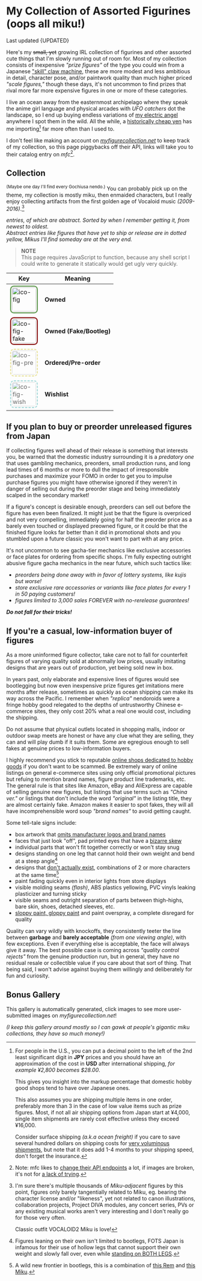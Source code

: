 <!-- started 2022/4/21 -->
<!-- updated 2025/7/11 -->

# My Collection of Assorted Figurines (oops all miku!)
Last updated {UPDATED}

Here's my ~~small, yet~~ growing IRL collection of figurines and other assorted cute things that I'm slowly running out of room for.
Most of my collection consists of inexpensive _"prize figures"_ of the type you could win from a Japanese ["skill" claw machine][claw], these are more modest and less ambitious in detail, character pose, and/or paintwork quality than much higher priced _"scale figures,"_ though these days, it's not uncommon to find prizes that rival more far more expensive figures in one or more of these categories.

I live an ocean away from the easternmost archipelago where they speak the anime girl language and physical arcades with _UFO catchers_ dot the landscape, so I end up buying endless variations of [my electric angel][micker] anywhere I spot them in the wild.
All the while, a [historically cheap yen][jpy] has me importing[^import] far more often than I used to.

I don't feel like making an account on _[myfigurecollection.net][mfc]_ to keep track of my collection, so this page piggybacks off their API, links will take you to their catalog entry on _mfc_[^api].

[claw]: https://www.youtube.com/watch?v=0Nh-k8OXhCo
[micker]: https://www.youtube.com/watch?v=f91sM4rI76w&hl=en
[mfc]: https://myfigurecollection.net
[jpy]: https://www.google.com/finance/quote/USD-JPY?window=5Y
[^api]:
	Note: mfc likes to [change their API endpoints][1] a lot, if images are broken, it's not for [a lack of trying][2].

	[1]: https://github.com/microsounds/microsounds.github.io/commit/10c49ea
	[2]: https://raw.githubusercontent.com/microsounds/microsounds.github.io/master/.scripts/fetch-figure-pics.sh
[^import]:
	For people in the U.S., you can put a decimal point to the left of the 2nd least significant digit in **JPY** prices and you should have an approximation of the cost in **USD** after international shipping,
	_for example ¥2,800 becomes $28.00_.

	This gives you insight into the markup percentage that domestic hobby good shops tend to have over Japanese ones.

	This also assumes you are shipping multiple items in one order, preferably more than 3 in the case of low value items such as prize figures.
	Most, if not all air shipping options from Japan start at ¥4,000, single item shipments are rarely cost effective unless they exceed ¥16,000.

	Consider surface shipping _(a.k.a ocean freight)_ if you care to save several hundred dollars on shipping costs for [very voluminous shipments][coffin], but note that it does add 1-4 months to your shipping speed, don't forget the insurance.

	[coffin]: https://www.google.com/search?q=amiami+shipping+%28200%7Ccoffin%29+box+site%3Areddit.com&tbm=isch

## Collection
<sup class="aside right">(Maybe one day I'll find every Gochiusa nendo.)</sup>
You can probably pick up on the theme, my collection is mostly miku, then enmaided characters, but I really enjoy collecting artifacts from the first golden age of Vocaloid music _(2009-2016)_.[^criteria]

[^criteria]:
	I'm sure there's multiple thousands of _Miku-adjacent_ figures by this point, figures only barely tangentially related to Miku, eg. bearing the character license and/or "likeness", yet not related to canon illustrations, collaboration projects, Project DIVA modules, any concert series, PVs or any existing musical works aren't very interesting and I don't really go for those very often.

	Classic outfit VOCALOID2 Miku is love!


<em><strong><span id="fig-count" style="font-size: 150%"></span></strong> entries,
	<strong><span id="fig-abs-count" style="font-size: 120%"></span></strong> of which are abstract.</em>
_Sorted by when I remember getting it, from newest to oldest._
<br />_Abstract entries like figures that have yet to ship or release are in dotted yellow, Mikus I'll find someday are at the very end._


<div id="fig-thumbs">
<noscript>
<blockquote>
<p><strong>NOTE</strong><br/>
	This page requires JavaScript to function, because any shell script I could write to generate it statically would get ugly very quickly.</p>
</blockquote>
</noscript>

</div>

<div class="aside right">

| Key | Meaning |
| -- | -- |
| ![ico-fig]({DOC_ROOT}/notes/assets/miku-nendo.jpg) | **Owned** |
| ![ico-fig-fake]({DOC_ROOT}/notes/assets/miku-nendo.jpg) | **Owned (Fake/Bootleg)** |
| ![ico-fig-pre]({DOC_ROOT}/notes/assets/miku-nendo.jpg) | **Ordered/Pre-order** |
| ![ico-fig-wish]({DOC_ROOT}/notes/assets/miku-nendo.jpg) | **Wishlist** |

</div>

## If you plan to buy or preorder unreleased figures from Japan
If collecting figures well ahead of their release is something that interests you, be warned that the domestic industry surrounding it is a _predatory one_ that uses gambling mechanics, preorders, small production runs, and long lead times of 6 months or more to dull the impact of irresponsible purchases and maximize your FOMO in order to get you to impulse purchase figures you might have otherwise ignored if they weren't in danger of selling out during the preorder stage and being immediately scalped in the secondary market!

If a figure's concept is desirable enough, preorders can sell out before the figure has even been finalized.
It might just be that the figure is overpriced and not very compelling, immediately going for half the preorder price as a barely even touched or displayed preowned figure, or it could be that the finished figure looks far better than it did in promotional shots and you stumbled upon a future classic you won't want to part with at any price.

It's not uncommon to see gacha-tier mechanics like exclusive accessories or face plates for ordering from specific shops.
I'm fully expecting outright abusive figure gacha mechanics in the near future, which such tactics like:
* _preorders being done away with in favor of lottery systems, like kujis but worse!_
* _store exclusive rare accessories or variants like face plates for every 1 in 50 paying customers!_
* _figures limited to 3,000 sales FOREVER with no-rerelease guarantees!_

***Do not fall for their tricks!***


## If you're a casual, low-information buyer of figures
As a more uninformed figure collector, take care not to fall for counterfeit figures of varying quality sold at abnormally low prices, usually imitating designs that are years out of production, yet being sold new in box.

In years past, only elaborate and expensive lines of figures would see bootlegging but now even inexpensive prize figures get imitations mere months after release, sometimes as quickly as ocean shipping can make its way across the Pacific.
I remember when _"replica"_ nendoroids were a fringe hobby good relegated to the depths of untrustworthy Chinese e-commerce sites, they only cost 20% what a real one would cost, including the shipping.

Do not assume that physical outlets located in shopping malls, indoor or outdoor swap meets are honest or have any clue what they are selling, they can and will play dumb if it suits them. Some are egregious enough to sell fakes at genuine prices to low-information buyers.

I highly recommend you stick to reputable [online shops dedicated to hobby goods](https://www.buyfags.moe/Full_guide#List_of_shops) if you don't want to be scammed.
Be extremely wary of online listings on general e-commerce sites using only official promotional pictures but refuing to mention brand names, figure product line trademarks, etc.
The general rule is that sites like Amazon, eBay and AliExpress are capable of selling genuine new figures, but listings that use terms such as _"China ver."_ or listings that don't include the word _"original"_ in the listing title, they are almost certainly fake.
Amazon makes it easier to spot fakes, they will all have incomprehensible word soup _"brand names"_ to avoid getting caught.

Some tell-tale signs include:
* box artwork that [omits manufacturer logos and brand names](https://myfigurecollection.net/picture/2402764)
* faces that just look "off", pad printed eyes that have a [bizarre skew](https://myfigurecollection.net/picture/2182516)
* individual parts that won't fit together correctly or won't stay snug
* designs standing on one leg that cannot hold their own weight and bend at a steep angle[^fotsjapan]
* designs that [don't actually exist](https://myfigurecollection.net/picture/3267308), combinations of 2 or more characters at the same time[^rem]
* paint fading quickly even in interior lights from store displays
* visible molding seams _(flash)_, ABS plastics yellowing, PVC vinyls leaking plasticizer and turning sticky
* visible seams and outright separation of parts between thigh-highs, bare skin, shoes, detached sleeves, etc.
* [sloppy paint, gloppy paint](https://myfigurecollection.net/picture/2529349) and paint overspray, a complete disregard for quality

Quality can vary wildly with knockoffs, they consistently teeter the line between **garbage** and **barely acceptable** _(from one viewing angle)_, with few exceptions. Even if everything else is acceptable, the face will always give it away.
The best possible case is coming across _"quality control rejects"_ from the genuine production run, but in general, they have no residual resale or collectible value if you care about that sort of thing.
That being said, I won't advise against buying them willingly and deliberately for fun and curiosity.

[^rem]: A wild new frontier in bootlegs, this is a combination of
	[this Rem](https://myfigurecollection.net/item/1047417) and [this Miku](https://myfigurecollection.net/item/944728).

[^fotsjapan]:
	Figures leaning on their own isn't limited to bootlegs, FOTS Japan is infamous for their use of hollow legs that cannot support their own weight and slowly fall over, even while
	[standing on BOTH LEGS](https://old.reddit.com/r/AnimeFigures/comments/if2feq/just_dont_buy_how_heavy_are_the_dumbbells_you/).

## Bonus Gallery
This gallery is automatically generated, click images to see more user-submitted images on _myfigurecollection.net_!

_(I keep this gallery around mostly so I can gawk at people's gigantic miku collections, they have so much money!)_

<div class="gallery" id="fig-gallery">
</div>

<style type="text/css">
	[alt*="fig"] {
		border-radius: 10px;
		border: 3px #6B9F5B solid;
		padding: 2px;
		margin: 2px;
		height: 64px;
		width: 64px;
	}
	[alt*="fig"]:hover { opacity: unset; }
	[alt*="fake"] {	border: 3px #932525 solid; }
	[alt*="pre"] {	border: 3px #E1D97A dashed; opacity: 65%; }
	[alt*="wish"] {	border: 3px #86CDCD dashed; opacity: 65%; }
</style>

<script type="text/javascript">
/* <![CDATA[ */
'use strict';

var figs = [
	/* MFC id, unknown MFC image hash key, alt text description
	 * MFC ids prepended with x are knockoffs
	 */

	[ '1796928', '82839', 'max limited yurayura head miku clear ver. #93 (2025)' ],
	[ '2220810', 'ef73d', 'good smile magical mirai 2023 miku nendoroid #2438 (2025)' ],
	[ '2220809', 'a62c3', 'good smile magical mirai 2014 miku nendoroid #2439 (2024)' ],
	[ '2163953', '7c2df', 'good smile racing miku 2024 nendoroid #2477 (2024)' ],
	[ '2257530', '6fd05', 'taito coreful re (zero rem nekomimi maid ver.)' ],
	[ '2247777', '10a51', 'sega luminasta miku project diva mega 39\'s 15th anniv. (2024)' ],
	[ '22229', '658b2', 'sega hatsune miku PM figure (2010)' ],
	[ '555317', 'e5cf0', 'taito miku x shuumai-kun plush (2012)' ],
	[ '625061', '9ccb6', 'sega dodeka jumbo fuwa fuwa nuigurumi BIG MICKER!! (2018)' ],
	[ '1916908', 'fbd46', 'sega fuwa puchi nuigurumi L miku magical mirai 2023 plush (2023)' ],
	[ '1877039', '26931', 'good smile dress up darling kuroe shikuzu nendoroid #2172 (2023)' ],
	[ '12638', '7c73a', 'gift nendoroid plus #02 hachune miku articulated plush  (2011)' ],
	[ '549357', 'f1872', 'good smile gochiusa hotto cocoa nendoroid #798 (2017)' ],
	[ '1131770', 'e27f8', 'good smile rozen maiden suiseiseki nendoroid #1710 (2022)' ],
	[ '2222288', '8c13c', 'taito artist masterpiece+ miku birthday 2024 flower ver. (2024)' ],
	[ '2256547', 'c9e2e', 'good smile pop up parade miku v2 translucent color ver. (2024)' ],
	[ '1941522', 'd96e1', 'max factory plamatea miku 16th birthday ver. model kit (2024)' ],
	[ '2210315', '3921b', 'good smile world is mine miku 2024 ver. nendoroid #2430 (2024)' ],
	[ '1764164', 'be850', 'good smile huggy miku trading fig (2023)' ],
	[ '1956669', '6491b', 'good smile miku v3 nendoroid #2360 (2024)' ],
	[ '287708', 'e0015', 'good smile gochiusa kafu chino nendo #558 (2017)' ],
	[ '1876376', 'e225c', 'good smile cinnamoroll miku nendo #2306 (2024)' ],
	[ '861021', '9c203', 'sega preciality special nuigurumi (fuwafuwa mega jumbo) miku plush (2019)' ],
	[ 'p1781933', '408d1', 'design coco miku senbonzakura 10th anniv. ver 1/7 scale (2025)' ],
	[ '1974911', 'db59b', 'furyu bicute bunnies miku rurudo ver. (2024)' ],
	[ '2004539', '5ff5e', 'taito miku x rody artist masterpiece+ 39 ver. (2024)' ],
	[ '236103', '74cf9', 'freeing b-style hatsune miku V3 1/4 scale (2016)' ],
	[ '1911915', 'e3093', 'good smile komi-san maid outfit pop up parade (2024)' ],
	[ '1941969', '7b67e', 'good smile DECO*27 vampire jirai miku nendoroid #2239 (2024)' ],
	[ '186', '94494', 'good smile miku nendoroid #033 (2008)' ],
	[ '1656', 'ca554', 'good smile hachune miku nendoroid #042 (2008)' ],
	[ '1009', '633df', 'good smile kagamine len nendoroid #040 (2008)' ],
	[ '1008', '310fa', 'good smile kagamine rin nendoroid #039 (2008)' ],
	[ '117503', 'e371a', 'good smile mikudayo nendoroid #299 (2013)' ],
	[ '23566', '13463', 'volks moekore plus miku encore #03.9 1/6 scale (2010)' ],
	[ '331720', 'f9209', 'good smile project diva ha2ne miku nendoroid co-de (2016)' ],
	[ '22229', '658b2', 'sega hatsune miku PM figure (2010)' ],
	[ '266283', 'f0162', 'taito hatsune miku mamama style api miku (2015)' ],
	[ '12037', 'bbc47', 'max factory miku live stage ver. (wonfes 2009) figma #EX-003 (2009)' ],
	[ '153162', '8abda', 'good smile snow miku 2014 rabbit yukine nendoroid #380 (2014)' ],
	[ '5737', '2e05d', 'good smile kagami hiiragi \'MikkuMiku\' lucky star OVA nendoroid #062 (2009)' ],
	[ '59755', 'c2133', 'max factory hatsune miku append figma #100 (2011)' ],
	[ '78582', '5dc32', 'good smile hatsune miku append nendoroid #194 (2012)' ],
	[ '757554', '0b003', 'good smile miku cheerful ver. nendoroid #1001 (2011)' ],
	[ '287701', 'bb9fe', 'good smile mitchie m the greatest idol miku 1/8 scale (2016)' ],
	[ '41459', '30b7f', 'good smile miku absolute HMO edition nendoroid #129 (2011)' ],
	[ '861021', '9c203', 'sega preciality special nuigurumi (fuwafuwa mega jumbo) miku plush (2019)' ],
	[ '1849001', '49404', 'gift hatsune miku nt fumo plush (2023)' ],
	[ '1876348', 'f08ca', 'good smile miku 16th birthday ~dear creators~ nendoroid #2222 (2023)' ],
	[ '1189085', '8fa69', 'good smile hatsune miku nt 1/8 scale (2023)' ],
	[ '1258843', '55d3c', 'furyu f-nex hatsune miku chronicle 1/7 scale (2022)' ],
	[ '926772', '68615', 'good smile racing miku 2020 nendoroid #1293 (2020)' ],
	[ '1711391', '30e13', 'taito kuji miku 39 no hi kinen kuji B prize (2023)' ],
	[ '998275', 'e47b6', 'taito miku 3rd season autumn ver. (2020)' ],
	[ '144335', '72a4a', 'max factory figma miku 2.0 #200 (2013)' ],
	[ '604387', '623bc', 'good smile miku 10th anniv. ver. nendoroid #831 (2018)' ],
	[ '12040', '74b0d', 'good smile hatsune miku CM ver. 1/8 scale (2009)' ],
	[ '29253', 'cb8f3', 'max factory miku tony ver. 1/7 scale (2011)' ],
	[ '186', '94494', 'good smile miku nendoroid #33 (2008)' ],
	[ '136444', '8be06', 'good smile miku 2.0 nendoroid #300 (2013)' ],
	[ '61333', '02c3e', 'good smile miku 1/8 scale lat-type ver. (2011)' ],
	[ '548722', '507c3', 'good smile hatsune miku v4x 1/8 scale (2018)' ],
	[ '187', 'c29a5', 'good smile hatsune miku 1/8 scale (2008)' ],
	[ 'p546853', 'be182', 'bandai figure-rise bust miku model kit (2017)' ],
	[ '1840070', '2ba9b', 'good smile needy girl overdose kangel nendoroid #2201 (2023)' ],
	[ '289034', '83d4b', 'sega project diva arcade miku infinity module SPM (2015)' ],
	[ '1370076', '897d0', 'furyu bicute bunnies miku street ver. (2022)' ],
	[ '1210391', 'ebe3e', 'furyu bicute bunnies miku white bunny pearl ver. (2022)' ],
	[ '1419501', '49579', 'good smile racing miku 2022 nendoroid #1839 (2022)' ],
	[ '1503807', '54464', 'good smile magical mirai 2021 miku nendoroid #1940 (2022)' ],
	[ '1407723', 'd9878', 'taito big nuigurumi miku winter ver. (type B) (2021)' ],
	[ '1635003', 'ea804', 'taito wonderland puss in boots miku (2023)' ],
	[ '36788', '5b203', 'sega kagamine len EX figure (2010)' ],
	[ '1495055', 'eda04', 'bandai q posket miku v4x type a (2022)' ],
	[ '1796930', '5b192', 'max limited yurayura head miku nt #76 (2023)' ],
	[ '1796928', '82839', 'max limited yurayura head miku #75 (2023)' ],
	[ '1473760', '0eed8', 'good smile inugami korone nendoroid #1861 (2022)' ],
	[ '1473759', '16822', 'good smile nekomata okayu nendoroid #1860 (2022)' ],
	[ '1782785', 'e7859', 'furyu exceed creative miku cyber future ver. (2023)' ],
	[ '1618453', '71b24', 'good smile pop up parade needy girl overdose kangel (2023)' ],
	[ '1780064', '90bb0', 'taito miku artist masterpiece+ birthday 2023 ver. (2023)' ],
	[ '1873722', '9565c', 'taito miku fashion figure uniform ver. (2024)' ],
	[ '1696654', '98c36', 'furyu miku flower fairy noodle stopper (2023)' ],
	[ '945860', '6ae97', 'good smile miku nendoroid doll (2020)' ],
	[ '1226915', '4beb0', 'good smile miku date outfit ver. nendoroid doll (2023)' ],
	[ '1616455', '9a16a', 'good smile pop up parade ver. L DECO*27 vampire jirai miku (2023)' ],
	[ '1779734', 'fb6e1', 'taito miku fashion figure subculture ver. (2023)' ],
	[ '1335582', '0d57a', 'sega sakura miku v3 SPM (2022)' ],
	[ '1571286', '15051', 'sega miku christmas 2022 SPM (2022)' ],
	[ '1479579', '350f9', 'sega miku 15th anniversary kei ver. SPM (2022)' ],
	[ '1549222', '43de2', 'sega miku 15th anniversary zhou ver. SPM (2022)' ],
	[ '1376115', '30a86', 'good smile racing AMG 2021 SUPER GT round 3 1/64 scale diecast car (2022)' ],
	[ '1275355', '94c12', 'sega preciality special nuigurumi sakura miku (2022)' ],
	[ '1213389', '85cfa', 'good smile genshin impact venti nendoroid #1795 (2022)' ],
	[ '1189088', 'a069e', 'good smile hatsune miku nt nendoroid #1701 (2022)' ],
	[ '1662862', 'a6288', 'moeyu miku embroidered blanket hoodie (2022)' ],
	[ '1499800', '04668', 'taito miku artist masterpiece latidos 2022 ver. (2022)' ],
	[ '1220581', 'b0f34', 'taito miku artist masterpiece pricess arabian ver. (2021)' ],
	[ 'x1214387', '58abe', 'knockoff taito miku wonderland rapunzel (2021)' ],
	[ 'x314683', 'e7d29', 'knockoff sega miku fuwa fuwa nuigurumi plush (strap) (2015)' ],
	[ 'x370088', '27dfa', 'knockoff sega miku fuwa fuwa mega jumbo nuigurumi plush (2016)' ],
	[ 'x514129', '00fa6', 'knockoff sega nyanko miku fuwafuwa nuigurumi plush (2017)' ],
	[ 'x809190', 'd8b2e', 'knockoff furyu miku noodle stopper figure (2019)' ],
	[ '1536233', '7215f', 're-ment miku miku room miniature diorama trading fig 8/8 set (2022)' ],
	[ 'x2987', '9fa5f', 'knockoff max factory figma miku #014 (2008)' ],
	[ '401018', 'bfb66', 'sega project diva innocent SPM miku (2016)' ],
	[ '718192', '29017', 'hatsune miku 2nd season Winter ver. (2018)' ],
	[ '1251026', 'e36e0', 'bandai q posket miku type a (2021)' ],
	[ '944728', 'f3f21', 'furyu miku bicute bunnies original ver. (2020)' ],
	[ '1311067', 'f43ff', 'taito miku artist masterpiece princess alice (2022)' ],
	[ '1141381', 'fe94b', 'taito miku artist masterpiece birthday 2021 (14th anniv.) (2021)' ],
	[ '1293291', 'c95e9', 'furyu sakura miku noodle stopper (2022)' ],
	[ '886807', '5b4b2', 'taito sakura miku 2020 ver. (2020)' ],
	[ '1216990', '90105', 'bandai espresto racing miku 2020 (2021)' ],
	[ '1035745', '3c263', 'sega project diva mega 39\'s breathe you miku SPM (2021)' ],
	[ '1112719', '03063', 'taito miku big nuigurumi plush (2021)' ],
	[ '756832', 'd4634', 'taito hatsune miku 2nd season Spring ver. (2019)' ],
	[ '776143', '679aa', 'taito hatsune miku 2nd season Summer ver. (2019)' ],
	[ '4741', '89b30', 'sega hatsune miku EX figure (2008)' ],
	[ '1631369', '25b00', 'sega smiling miku nesoberi nuigurumi (strap) (2016)' ],
	[ '798190', 'f61e7', 'sega sakura miku SPM (2019)' ],
	[ '720383', '21905', 'sega fate/extella link astolfo SPM (2018)' ],
	[ '693275', 'f40e6', 'sega CHANxCO miku mega jumbo nuigurumi plush (2018)' ],
	[ '675904', '1161e', 'good smile gochiusa kirima sxarp nendoroid #929 (2018)' ],
	[ '689123', '2750f', 'good smile snow princess miku nendoroid #1000 (2019)' ],
	[ '464596', 'd0803', 'good smile konosuba megumin nendoroid #725 (2017)' ],
	[ '440687', '507c1', 'sega project diva X miku SPM (2016)' ],
	[ '583734', 'ccf32', 'sega touhou project izayoi sakuya PM figure (2017)' ],
	[ '200768', '28f48', 'funko pop rocks miku #039 (2014)' ],
	[ '246546', '9cbfc', 'sega project diva F2nd miku PM figure (2015)' ],
	[ 'x287774', 'f7c92', 'knockoff good smile umaru-chan nendoroid #524 (2015)' ],
	[ 'x26113', 'a69e3', 'knockoff good smile snow miku nendoroid #150 (2010)' ],
	[ '198604', '64215', 'sega project diva 2nd miku PM figure (2014)' ],
	[ '47413', '4c3e5', 'banpresto akira kogami ichiban kuji H prize kyun-chara (2010)' ],
	[ '167123', '00cd8', 'sega project diva arcade miku PM figure (2012)' ],
	[ '100292', '0bb7d', 'great eastern entertainment hatsune miku plush (2012)' ],
	[ 'w66010', '03aa7', 'good smile miku support ver. nendoroid #170 (2011)' ],
	[ 'w370088', '27dfa', 'sega fuwafuwa mega jumbo miku plush (2016)' ],
	[ 'w451821', '07e74', 'good smile hatsune miku nendoroid JUMBO (2016)' ],
	[ 'w945858', 'b91b5', 'good smile hatsune miku v4x nendoroid #1309 (2020)' ],
	[ 'w1085480', 'f2b12', 'furyu f-nex miku nekomimi headphone ver. 1/7 scale (2022)' ],
	[ 'w198011', '69a8c', 'max factory project diva 2nd mikuzukin miku 1/7 scale (2015)' ],
	[ 'w236245', '829af', 'good smile tell your world miku 1/8 scale (2015)' ],
	[ 'w78591', '8da12', 'max factory miku HSP ver. 1/7 scale (2012)' ],
	[ 'w1917313', 'f91ef', 'sega miku x cinnamoroll premium noodle stopper (2024)' ],
	[ 'w1954286', 'fc3b4', 'sega luminasta miku x cinnamoroll (2024)' ],
	[ 'w1460097', '41456', 'spiritale miku my queen!! 1/7 scale (2024)' ],
	[ 'w1623825', '9afc4', 'spiritale miku birthday 2022 polaris ver. 1/7 scale (2024)' ],
	[ 'w1974621', '98479', 'taito miku fashion figure lolita (lmao) (2024)' ],

];

/* broken image fallback */
var broken_img = function() {
	this.onerror = null;
	this.src = "assets/figure-broken.png";
};

var thumbs = document.getElementById('fig-thumbs');
var gallery = document.getElementById('fig-gallery');

/* item count */
document.getElementById('fig-count').innerHTML = figs.length;

for (var i in figs) {
	var id = figs[i][0];
	var hash = figs[i][1];
	var title = figs[i][2];
	var alt = 'ico-fig';
	switch (id.charAt(0)) {
		case 'x': id = id.slice(1); alt = alt + '-fake'; break;
		case 'p': id = id.slice(1); alt = alt + '-pre'; break;
		case 'w': id = id.slice(1); alt = alt + '-wish'; break;
	}

	var l1, l2, l3;

	/* icons */
	l1 = document.createElement('a');
	l1.href= 'https://myfigurecollection.net/item/' + id;

		l2 = document.createElement('img');
		l2.alt = alt;
		l2.title = title;
		l2.onerror = broken_img;
		l2.src = 'https://static.myfigurecollection.net/upload/items/0/'
			+ id + '-' + hash + ".jpg";
		l1.appendChild(l2);

	thumbs.appendChild(l1);

	/* gallery, don't include entries I don't have */
	if (alt == 'ico-fig') {
		l1 = document.createElement('p');

			l2 = document.createElement('a');
			l2.href = 'https://myfigurecollection.net/pictures.php?itemId=' + id;

				l3 = document.createElement('img');
				l3.onerror = broken_img;
				l3.src = 'https://static.myfigurecollection.net/upload/items/1/'
					+ id + '-' + hash + ".jpg";
				l3.title = title;
				l3.alt = 'nolink';
				l2.appendChild(l3);

		l1.appendChild(l2);
		gallery.appendChild(l1);
	}
	else {
		/* abstract item count */
		document.getElementById('fig-abs-count').innerHTML =
			(document.getElementById('fig-abs-count').innerHTML | 0) + 1;
	}
}

/* ]]> */
</script>
